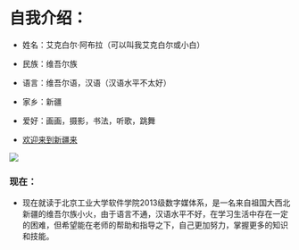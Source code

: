 # 自我介绍：
* 姓名：艾克白尔·阿布拉（可以叫我艾克白尔或小白）
* 民族：维吾尔族
* 语言：维吾尔语，汉语（汉语水平不太好）
* 家乡：新疆
* 爱好：画画，摄影，书法，听歌，跳舞
 
* [欢迎来到新疆来](http://lvyou.baidu.com/xinjiang/?from=zhixin)

![](http://lvyou.baidu.com/nalaticaoyuan/fengjing/d07e41a20ef0dc8d11f8956a#10)

### 现在：
*   现在就读于北京工业大学软件学院2013级数字媒体系，是一名来自祖国大西北新疆的维吾尔族小火，由于语言不通，汉语水平不好，在学习生活中存在一定的困难，但希望能在老师的帮助和指导之下，自己更加努力，掌握更多的知识和技能。
